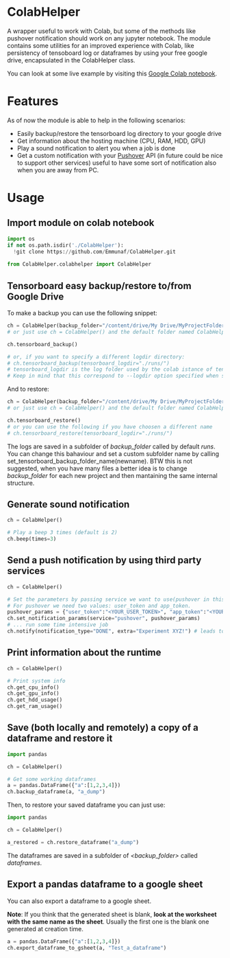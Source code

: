 # ColabHelper
A wrapper useful to work with Colab, but some of the methods like pushover notification should work on any jupyter notebook.
The module contains some utilities for an improved experience with Colab, like persistency of tensoboard log or dataframes by using your free google drive, encapsulated in the ColabHelper class.

You can look at some live example by visiting this [Google Colab notebook](https://colab.research.google.com/drive/1zC2lNhCVe0HNXEviVbDariIlC0TOsxVM?usp=sharing).
# Features
As of now the module is able to help in the following scenarios:
- Easily backup/restore the tensorboard log directory to your google drive
- Get information about the hosting machine (CPU, RAM, HDD, GPU)
- Play a sound notification to alert you when a job is done
- Get a custom notification with your [Pushover](https://pushover.net/) API (in future could be nice to support other services) useful to have some sort of notification also when you are away from PC.

# Usage
## Import module on colab notebook
```python
import os
if not os.path.isdir('./ColabHelper'):
  !git clone https://github.com/Emmunaf/ColabHelper.git
  
from ColabHelper.colabhelper import ColabHelper
```

## Tensorboard easy backup/restore to/from Google Drive
To make a backup you can use the following snippet:
```python
ch = ColabHelper(backup_folder="/content/drive/My Drive/MyProjectFolder/")
# or just use ch = ColabHelper() and the default folder named ColabHelper will be used.

ch.tensorboard_backup()

# or, if you want to specify a different logdir directory:
# ch.tensorboard_backup(tensorboard_logdir="./runs/")
# tensorboard_logdir is the log folder used by the colab istance of tensorboard. 
# Keep in mind that this correspond to --logdir option specified when starting tensorboard (usually logs or runs).
```
And to restore:
```python
ch = ColabHelper(backup_folder="/content/drive/My Drive/MyProjectFolder/")
# or just use ch = ColabHelper() and the default folder named ColabHelper will be used.

ch.tensorboard_restore()
# or you can use the following if you have choosen a different name
# ch.tensorboard_restore(tensorboard_logdir="./runs/")
```
The logs are saved in a subfolder of *backup_folder* called by default *runs*.
You can change this bahaviour and set a custom subfolder name by calling set_tensorboard_backup_folder_name(newname).
BTW this is not suggested, when you have many files a better idea is to change *backup_folder* for each new project and then mantaining the same internal structure.
## Generate sound notification
```python
ch = ColabHelper()

# Play a beep 3 times (default is 2)
ch.beep(times=3)
```

## Send a push notification by using third party services
```python
ch = ColabHelper()

# Set the parameters by passing service we want to use(pushover in this example) and the parameters needed for authentication  to the set_notification_params() method.
# For pushover we need two values: user_token and app_token.
pushover_params = {"user_token":"<YOUR_USER_TOKEN>", "app_token":"<YOUR_APP_TOKEN>"}
ch.set_notification_params(service="pushover", pushover_params)
# ... run some time intensive job
ch.notify(notification_type="DONE", extra="Experiment XYZ!") # leads to ->  [<DONE>]\n<Extra>
```

## Print information about the runtime
```python
ch = ColabHelper()

# Print system info
ch.get_cpu_info()
ch.get_gpu_info()
ch.get_hdd_usage()
ch.get_ram_usage()
```

## Save (both locally and remotely) a copy of a dataframe and restore it
```python
import pandas

ch = ColabHelper()

# Get some working dataframes
a = pandas.DataFrame({"a":[1,2,3,4]})
ch.backup_dataframe(a, "a_dump")

```
Then, to restore your saved dataframe you can just use:
```python
import pandas

ch = ColabHelper()

a_restored = ch.restore_dataframe("a_dump")
```
The dataframes are saved in a subfolder of *<backup_folder>* called *dataframes*.

## Export a pandas dataframe to a google sheet
You can also export a dataframe to a google sheet.

**Note**: If you think that the generated sheet is blank, **look at the worksheet with the same name as the sheet**. 
Usually the first one is the blank one generated at creation time.
```python
a = pandas.DataFrame({"a":[1,2,3,4]})
ch.export_dataframe_to_gsheet(a, "Test_a_dataframe")
```
